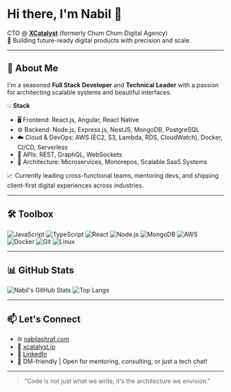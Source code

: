 # Hi there, I'm Nabil 👋

CTO @ **[XCatalyst](https://xcatalyst.io)** (formerly Chum Chum Digital Agency)  
🎯 Building future-ready digital products with precision and scale.

---

## 🚀 About Me

I'm a seasoned **Full Stack Developer** and **Technical Leader** with a passion for architecting scalable systems and beautiful interfaces.

💡 **Stack**  
- 🖥️ Frontend: React.js, Angular, React Native  
- ⚙️ Backend: Node.js, Express.js, NestJS, MongoDB, PostgreSQL  
- ☁️ Cloud & DevOps: AWS (EC2, S3, Lambda, RDS, CloudWatch), Docker, CI/CD, Serverless  
- 🔄 APIs: REST, GraphQL, WebSockets  
- 🧱 Architecture: Microservices, Monorepos, Scalable SaaS Systems

📈 Currently leading cross-functional teams, mentoring devs, and shipping client-first digital experiences across industries.

---

## 🛠️ Toolbox

![JavaScript](https://img.shields.io/badge/-JavaScript-black?style=flat-square&logo=javascript)
![TypeScript](https://img.shields.io/badge/-TypeScript-3178C6?style=flat-square&logo=typescript)
![React](https://img.shields.io/badge/-React-61DAFB?style=flat-square&logo=react)
![Node.js](https://img.shields.io/badge/-Node.js-339933?style=flat-square&logo=node.js)
![MongoDB](https://img.shields.io/badge/-MongoDB-4DB33D?style=flat-square&logo=mongodb)
![AWS](https://img.shields.io/badge/-AWS-FF9900?style=flat-square&logo=amazonaws)
![Docker](https://img.shields.io/badge/-Docker-2496ED?style=flat-square&logo=docker)
![Git](https://img.shields.io/badge/-Git-F05032?style=flat-square&logo=git)
![Linux](https://img.shields.io/badge/-Linux-FCC624?style=flat-square&logo=linux)

---

## 📊 GitHub Stats

![Nabil's GitHub Stats](https://github-readme-stats.vercel.app/api?username=nabilashraf&show_icons=true&theme=radical)
![Top Langs](https://github-readme-stats.vercel.app/api/top-langs/?username=nabilashraf&layout=compact&theme=radical)

---

## 📫 Let's Connect

- 🌐 [nabilashraf.com](https://nabilashraf.com)
- 🏢 [xcatalyst.io](https://xcatalyst.io)
- 💼 [LinkedIn](https://linkedin.com/in/nabilashraf)
- 💬 DM-friendly | Open for mentoring, consulting, or just a tech chat!

---

> "Code is not just what we write, it's the architecture we envision."

